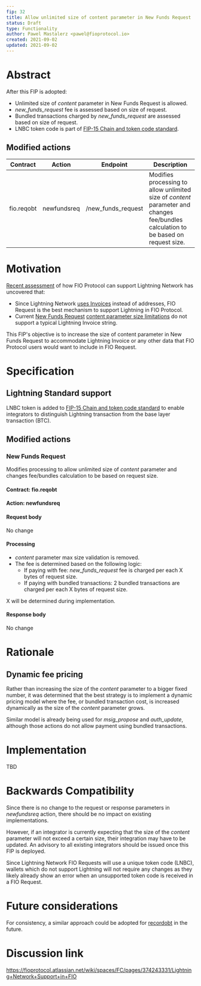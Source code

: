 ```yaml
---
fip: 32
title: Allow unlimited size of content parameter in New Funds Request
status: Draft
type: Functionality
author: Pawel Mastalerz <pawel@fioprotocol.io>
created: 2021-09-02
updated: 2021-09-02
---
```


# Abstract
After this FIP is adopted:
* Unlimited size of _content_ parameter in New Funds Request is allowed.
* _new_funds_request_ fee is assessed based on size of request.
* Bundled transactions charged by _new_funds_request_ are assessed based on size of request.
* LNBC token code is part of [FIP-15 Chain and token code standard](fip-0015.md).

## Modified actions
|Contract|Action|Endpoint|Description|
|---|---|---|---|
|fio.reqobt|newfundsreq|/new_funds_request|Modifies processing to allow unlimited size of _content_ parameter and changes fee/bundles calculation to be based on request size.|

# Motivation
[Recent assessment](https://fioprotocol.atlassian.net/wiki/spaces/FC/pages/374243331/Lightning+Network+Support+in+FIO) of how FIO Protocol can support Lightning Network has uncovered that:
* Since Lightning Network [uses Invoices](https://github.com/lightningnetwork/lightning-rfc/blob/master/11-payment-encoding.md) instead of addresses, FIO Request is the best mechanism to support Lightning in FIO Protocol.
* Current [New Funds Request](https://developers.fioprotocol.io/pages/api/fio-api/#options-newfundsreq) [content parameter size limitations](https://developers.fioprotocol.io/docs/how-to/encryption#size-limitations-on-encrypted-data) do not support a typical Lightning Invoice string.

This FIP's objective is to increase the size of content parameter in New Funds Request to accommodate Lightning Invoice or any other data that FIO Protocol users would want to include in FIO Request.

# Specification
## Lightning Standard support
LNBC token is added to [FIP-15 Chain and token code standard](fip-0015.md) to enable integrators to distinguish Lightning transaction from the base layer transaction (BTC).

## Modified actions
### New Funds Request
Modifies processing to allow unlimited size of _content_ parameter and changes fee/bundles calculation to be based on request size.
#### Contract: fio.reqobt
#### Action: newfundsreq
#### Request body
No change
#### Processing
* _content_ parameter max size validation is removed.
* The fee is determined based on the following logic:
  * If paying with fee: _new_funds_request_ fee is charged per each X bytes of request size.
  * If paying with bundled transactions: 2 bundled transactions are charged per each X bytes of request size.

X will be determined during implementation.
#### Response body
No change

# Rationale
## Dynamic fee pricing
Rather than increasing the size of the _content_ parameter to a bigger fixed number, it was determined that the best strategy is to implement a dynamic pricing model where the fee, or bundled transaction cost, is increased dynamically as the size of the _content_ parameter grows.

Similar model is already being used for _msig_propose_ and _auth_update_, although those actions do not allow payment using bundled transactions.

# Implementation
TBD

# Backwards Compatibility
Since there is no change to the request or response parameters in _newfundsreq_ action, there should be no impact on existing implementations.

However, if an integrator is currently expecting that the size of the _content_ parameter will not exceed a certain size, their integration may have to be updated. An advisory to all existing integrators should be issued once this FIP is deployed.

Since Lightning Network FIO Requests will use a unique token code (LNBC), wallets which do not support Lightning will not require any changes as they likely already show an error when an unsupported token code is received in a FIO Request.

# Future considerations
For consistency, a similar approach could be adopted for [recordobt](https://developers.fioprotocol.io/pages/api/fio-api/#options-recordobt) in the future.
  
# Discussion link
https://fioprotocol.atlassian.net/wiki/spaces/FC/pages/374243331/Lightning+Network+Support+in+FIO
